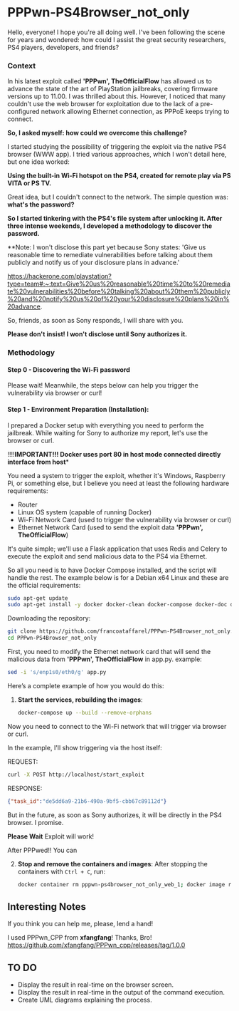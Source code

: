 
# PPPwn-PS4Browser_not_only

Hello, everyone! I hope you're all doing well. I've been following the scene for years and wondered: how could I assist the great security researchers, PS4 players, developers, and friends?

### Context
In his latest exploit called **'PPPwn', TheOfficialFlow** has allowed us to advance the state of the art of PlayStation jailbreaks, covering firmware versions up to 11.00. I was thrilled about this. However, I noticed that many couldn't use the web browser for exploitation due to the lack of a pre-configured network allowing Ethernet connection, as PPPoE keeps trying to connect.

**So, I asked myself: how could we overcome this challenge?**

I started studying the possibility of triggering the exploit via the native PS4 browser (WWW app). I tried various approaches, which I won't detail here, but one idea worked:

**Using the built-in Wi-Fi hotspot on the PS4, created for remote play via PS VITA or PS TV.**

Great idea, but I couldn't connect to the network. The simple question was: **what's the password?**

**So I started tinkering with the PS4's file system after unlocking it. After three intense weekends, I developed a methodology to discover the password.**

**Note: I won't disclose this part yet because Sony states:
'Give us reasonable time to remediate vulnerabilities before talking about them publicly and notify us of your disclosure plans in advance.'

https://hackerone.com/playstation?type=team#:~:text=Give%20us%20reasonable%20time%20to%20remediate%20vulnerabilities%20before%20talking%20about%20them%20publicly%20and%20notify%20us%20of%20your%20disclosure%20plans%20in%20advance.

So, friends, as soon as Sony responds, I will share with you.

**Please don't insist! I won't disclose until Sony authorizes it.**

### Methodology

#### Step 0 - Discovering the Wi-Fi password

Please wait! Meanwhile, the steps below can help you trigger the vulnerability via browser or curl!

#### Step 1 - Environment Preparation (Installation):

I prepared a Docker setup with everything you need to perform the jailbreak. While waiting for Sony to authorize my report, let's use the browser or curl.

!!!!**IMPORTANT!!! Docker uses port 80 in host mode connected directly interface from host***

You need a system to trigger the exploit, whether it's Windows, Raspberry Pi, or something else, but I believe you need at least the following hardware requirements:

- Router
- Linux OS system (capable of running Docker)
- Wi-Fi Network Card (used to trigger the vulnerability via browser or curl)
- Ethernet Network Card (used to send the exploit data **'PPPwn', TheOfficialFlow**)

It's quite simple; we'll use a Flask application that uses Redis and Celery to execute the exploit and send malicious data to the PS4 via Ethernet.

So all you need is to have Docker Compose installed, and the script will handle the rest. The example below is for a Debian x64 Linux and these are the official requirements:

```sh
sudo apt-get update 
sudo apt-get install -y docker docker-clean docker-compose docker-doc docker-registry docker.io docker2aci
```

Downloading the repository:

```sh
git clone https://github.com/francoataffarel/PPPwn-PS4Browser_not_only.git
cd PPPwn-PS4Browser_not_only
```

First, you need to modify the Ethernet network card that will send the malicious data from **'PPPwn', TheOfficialFlow** in app.py. example:

```sh
sed -i 's/enp1s0/eth0/g' app.py
```

Here’s a complete example of how you would do this:

1. **Start the services, rebuilding the images**:
       
    ```sh
    docker-compose up --build --remove-orphans
    ```
Now you need to connect to the Wi-Fi network that will trigger via browser or curl.

In the example, I'll show triggering via the host itself:

REQUEST: 
```sh
curl -X POST http://localhost/start_exploit
```

RESPONSE: 
```json
{"task_id":"de5dd6a9-21b6-490a-9bf5-cbb67c89112d"}
```

But in the future, as soon as Sony authorizes, it will be directly in the PS4 browser. I promise.

**Please Wait** Exploit will work!

After PPPwed!! You can


2. **Stop and remove the containers and images**: After stopping the containers with `Ctrl + C`, run:

    ```sh
    docker container rm pppwn-ps4browser_not_only_web_1; docker image rm db5772a7ae68
    ```

## Interesting Notes

If you think you can help me, please, lend a hand!

I used PPPwn_CPP from **xfangfang**! Thanks, Bro!
https://github.com/xfangfang/PPPwn_cpp/releases/tag/1.0.0

## TO DO

- Display the result in real-time on the browser screen.
- Display the result in real-time in the output of the command execution.
- Create UML diagrams explaining the process.

